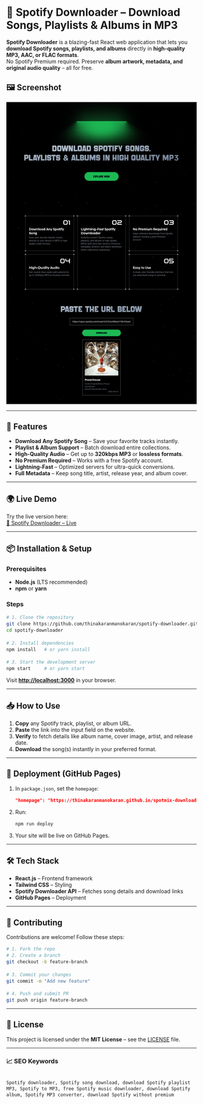 

# 🎵 Spotify Downloader – Download Songs, Playlists & Albums in MP3

**Spotify Downloader** is a blazing-fast React web application that lets you **download Spotify songs, playlists, and albums** directly in **high-quality MP3, AAC, or FLAC formats**.  
No Spotify Premium required. Preserve **album artwork, metadata, and original audio quality** – all for free.


## 🖼 Screenshot

![Spotify Downloader Screenshot](./public/cover.png)

---

## 🚀 Features

- **Download Any Spotify Song** – Save your favorite tracks instantly.
- **Playlist & Album Support** – Batch download entire collections.
- **High-Quality Audio** – Get up to **320kbps MP3** or **lossless formats**.
- **No Premium Required** – Works with a free Spotify account.
- **Lightning-Fast** – Optimized servers for ultra-quick conversions.
- **Full Metadata** – Keep song title, artist, release year, and album cover.

---

## 🌍 Live Demo

Try the live version here:  
[🔗 Spotify Downloader – Live](https://thinakaranmanokaran.github.io/spotmix-downloader/)

---


## 📦 Installation & Setup

### Prerequisites
- **Node.js** (LTS recommended)
- **npm** or **yarn**

### Steps

```bash
# 1. Clone the repository
git clone https://github.com/thinakaranmanokaran/spotify-downloader.git
cd spotify-downloader

# 2. Install dependencies
npm install   # or yarn install

# 3. Start the development server
npm start     # or yarn start
````

Visit **[http://localhost:3000](http://localhost:3000)** in your browser.

---

## 📥 How to Use

1. **Copy** any Spotify track, playlist, or album URL.
2. **Paste** the link into the input field on the website.
3. **Verify** to fetch details like album name, cover image, artist, and release date.
4. **Download** the song(s) instantly in your preferred format.

---

## 🚀 Deployment (GitHub Pages)

1. In `package.json`, set the `homepage`:

   ```json
   "homepage": "https://thinakaranmanokaran.github.io/spotmix-downloader/"
   ```
2. Run:

   ```bash
   npm run deploy
   ```
3. Your site will be live on GitHub Pages.

---

## 🛠 Tech Stack

* **React.js** – Frontend framework
* **Tailwind CSS** – Styling
* **Spotify Downloader API** – Fetches song details and download links
* **GitHub Pages** – Deployment

---

## 🤝 Contributing

Contributions are welcome!
Follow these steps:

```bash
# 1. Fork the repo
# 2. Create a branch
git checkout -b feature-branch

# 3. Commit your changes
git commit -m "Add new feature"

# 4. Push and submit PR
git push origin feature-branch
```

---

## 📜 License

This project is licensed under the **MIT License** – see the [LICENSE](LICENSE) file.

---

### 📈 SEO Keywords


```

Spotify downloader, Spotify song download, download Spotify playlist MP3, Spotify to MP3, free Spotify music downloader, download Spotify album, Spotify MP3 converter, download Spotify without premium

```
